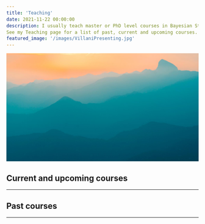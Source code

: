 ```yaml
---
title: 'Teaching'
date: 2021-11-22 00:00:00
description: I usually teach master or PhD level courses in Bayesian Statistics and Machine Learning.
See my Teaching page for a list of past, current and upcoming courses.
featured_image: '/images/VillaniPresenting.jpg'
---
```


![](/images/demo/demo-landscape.jpg)

## Current and upcoming courses



---

## Past courses


---
